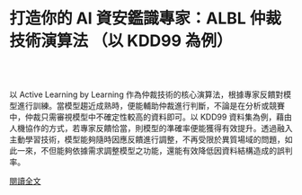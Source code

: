 # 打造你的 AI 資安鑑識專家：ALBL 仲裁技術演算法 （以 KDD99 為例）

<!--more-->
<!--175-->
<br><br/>

以 Active Learning by Learning 作為仲裁技術的核心演算法，根據專家反饋對模型進行訓練。當模型趨近成熟時，便能輔助仲裁進行判斷，不論是在分析或競賽中，仲裁只需審視模型中不確定性較高的資料即可。以 KDD99 資料集為例，藉由人機協作的方式，若專家反饋恰當，則模型的準確率便能獲得有效提升。透過融入主動學習技術，模型能夠隨時因應反饋進行調整，不再受限於異質場域的問題，如此一來，不但能夠依據需求調整模型之功能，還能有效降低因資料結構造成的誤判率。

[閱讀全文](https://secbuzzer.co/post/68)




